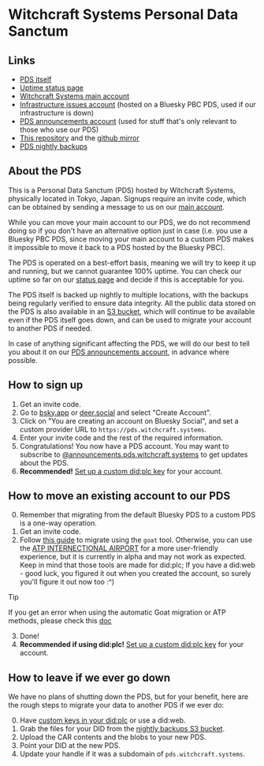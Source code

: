 # Witchcraft Systems Personal Data Sanctum

## Links

- [PDS itself](https://pds.witchcraft.systems)
- [Uptime status page](https://stats.uptimerobot.com/7Xeatuzb2h)
- [Witchcraft Systems main account](https://deer.social/profile/did:web:witchcraft.systems)
- [Infrastructure issues account](https://deer.social/profile/did:plc:ebwglxznjtpxr4ybttbpbwjw) (hosted on a Bluesky PBC PDS, used if our infrastructure is down)
- [PDS announcements account](https://deer.social/profile/announcements.pds.witchcraft.systems) (used for stuff that's only relevant to those who use our PDS)
- [This repository](https://git.witchcraft.systems/scientific-witchery/pds-starter-pack) and the [github mirror](https://github.com/witchcraft-systems/pds-starter-pack)
- [PDS nightly backups](https://link.storjshare.io/s/jufla747mctifdglkggg2jqhvddq/pds-witchcraft-systems/backups/)

## About the PDS

This is a Personal Data Sanctum (PDS) hosted by Witchcraft Systems, physically located in Tokyo, Japan. Signups require an invite code, which can be obtained by sending a message to us on our [main account](https://deer.social/profile/did:web:witchcraft.systems).

While you can move your main account to our PDS, we do not recommend doing so if you don't have an alternative option just in case (i.e. you use a Bluesky PBC PDS, since moving your main account to a custom PDS makes it impossible to move it back to a PDS hosted by the Bluesky PBC).

The PDS is operated on a best-effort basis, meaning we will try to keep it up and running, but we cannot guarantee 100% uptime. You can check our uptime so far on our [status page](https://stats.uptimerobot.com/7Xeatuzb2h) and decide if this is acceptable for you.

The PDS itself is backed up nightly to multiple locations, with the backups being regularly verified to ensure data integrity. All the public data stored on the PDS is also available in an [S3 bucket](https://link.storjshare.io/s/jufla747mctifdglkggg2jqhvddq/pds-witchcraft-systems/backups/), which will continue to be available even if the PDS itself goes down, and can be used to migrate your account to another PDS if needed.

In case of anything significant affecting the PDS, we will do our best to tell you about it on our [PDS announcements account](https://deer.social/profile/announcements.pds.witchcraft.systems), in advance where possible.

## How to sign up

1. Get an invite code.
2. Go to [bsky.app](https://bsky.app) or [deer.social](https://deer.social/) and select "Create Account".
3. Click on "You are creating an account on Bluesky Social", and set a custom provider URL to `https://pds.witchcraft.systems`.
4. Enter your invite code and the rest of the required information.
5. Congratulations! You now have a PDS account. You may want to subscribe to [@announcements.pds.witchcraft.systems](https://deer.social/profile/announcements.pds.witchcraft.systems) to get updates about the PDS.
6. **Recommended!** [Set up a custom did:plc key](docs/custom-did-plc.md) for your account.

## How to move an existing account to our PDS

0. Remember that migrating from the default Bluesky PDS to a custom PDS is a one-way operation.
1. Get an invite code.
2. Follow [this guide](https://whtwnd.com/bnewbold.net/entries/Migrating%20PDS%20Account%20with%20%60goat%60) to migrate using the `goat` tool. Otherwise, you can use the [ATP INTERNECTIONAL AIRPORT](https://atpairport.com/) for a more user-friendly experience, but it is currently in alpha and may not work as expected. Keep in mind that those tools are made for did:plc; If you have a did:web - good luck, you figured it out when you created the account, so surely you'll figure it out now too :^)
>[!TIP]
> If you get an error when using the automatic Goat migration or ATP methods, please check this [doc](docs/plcfix.md)
3. Done!
4. **Recommended if using did:plc!** [Set up a custom did:plc key](docs/custom-did-plc.md) for your account.

## How to leave if we ever go down

We have no plans of shutting down the PDS, but for your benefit, here are the rough steps to migrate your data to another PDS if we ever do:

0. Have [custom keys in your did:plc](docs/custom-did-plc.md) or use a did:web.
1. Grab the files for your DID from the [nightly backups S3 bucket](https://link.storjshare.io/s/jufla747mctifdglkggg2jqhvddq/pds-witchcraft-systems/backups/).
2. Upload the CAR contents and the blobs to your new PDS.
3. Point your DID at the new PDS.
4. Update your handle if it was a subdomain of `pds.witchcraft.systems`.
